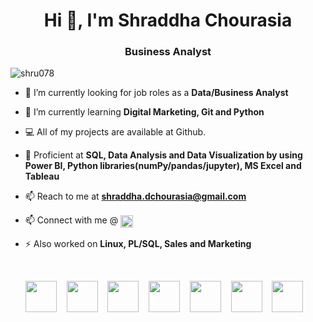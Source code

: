 <h1 align="center">Hi 👋, I'm Shraddha Chourasia</h1>
<h3 align="center">Business Analyst</h3>
<p align="left"> <img src="https://komarev.com/ghpvc/?username=shru078" alt="shru078" /> </p>

- 🔭 I’m currently looking for job roles as a **Data/Business Analyst**

- 🌱 I’m currently learning **Digital Marketing, Git and Python**

- 💻 All of my projects are available at Github.

- 💬 Proficient at **SQL, Data Analysis and Data Visualization by using Power BI, Python libraries(numPy/pandas/jupyter), MS Excel and Tableau**

- 📫 Reach to me at **shraddha.dchourasia@gmail.com**
  
- 📫 Connect with me @ <a href="https://linkedin.com/in/shraddhachourasia" target="blank"><img align="center" src="https://cdn.jsdelivr.net/npm/simple-icons@3.0.1/icons/linkedin.svg" alt="shraddhachourasia" height="20" width="20" /></a>

- ⚡ Also worked on **Linux, PL/SQL, Sales and Marketing**
<br>
<p align="center">
  <img src="https://cdn.jsdelivr.net/gh/devicons/devicon/icons/mysql/mysql-original-wordmark.svg"  width="50" height="50" /> &nbsp;&nbsp;
  <img src="https://cdn.jsdelivr.net/gh/devicons/devicon/icons/python/python-original.svg"  width="50" height="50" /> &nbsp;&nbsp;
  <img src="https://cdn.jsdelivr.net/gh/devicons/devicon/icons/jupyter/jupyter-original-wordmark.svg"  width="50" height="50" /> &nbsp;&nbsp;
  <img src="https://cdn.jsdelivr.net/gh/devicons/devicon/icons/numpy/numpy-original-wordmark.svg" width="50" height="50" /> &nbsp;&nbsp;
  <img src="https://cdn.jsdelivr.net/gh/devicons/devicon/icons/pandas/pandas-original-wordmark.svg" width="50" height="50" /> &nbsp;&nbsp;
  <img src="https://cdn.jsdelivr.net/gh/devicons/devicon/icons/git/git-original.svg" width="50" height="50" /> &nbsp;&nbsp;
  <img src="https://cdn.jsdelivr.net/gh/devicons/devicon/icons/linux/linux-original.svg" width="50" height="50" /> &nbsp;&nbsp;         
</p>


